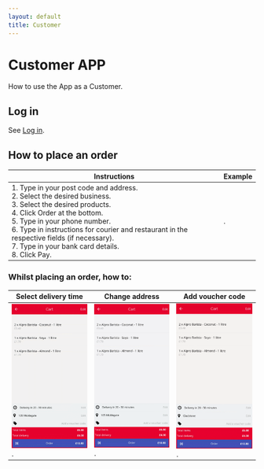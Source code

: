 ```yaml
---
layout: default
title: Customer
---
```


# Customer <span class="badge badge-primary">APP</span>

<div class="alert mt-3 alert-" role="alert">
How to use the App as a Customer.
</div>

## Log in

See [Log in](/en/app/install/#log-in).


## How to place an order

|Instructions|Example|
|-|-|
|1. Type in your post code and address.<br>2. Select the desired business.<br>3. Select the desired products.<br>4. Click Order at the bottom.<br>5. Type in your phone number.<br>6. Type in instructions for courier and restaurant in the respective fields (if necessary).<br>7. Type in your bank card details.<br>8. Click Pay. |<a href="/assets/images/appPlaceAnOrder.gif" target="\_blank" rel="noopener noreferrer"><img style="width: 600px" src="/assets/images/appPlaceAnOrder.gif" alt=""></a>.|

### Whilst placing an order, how to:

|Select delivery time|Change address|Add voucher code|
|-|-|-|
|<a href="/assets/images/appSelectDeliveryTime.gif" target="\_blank" rel="noopener noreferrer"><img style="width: 600px" src="/assets/images/appSelectDeliveryTime.gif" alt=""></a>.|<a href="/assets/images/appChangeAddress.gif" target="\_blank" rel="noopener noreferrer"><img style="width: 600px" src="/assets/images/appChangeAddress.gif" alt=""></a>.|<a href="/assets/images/appAddVoucherCode.gif" target="\_blank" rel="noopener noreferrer"><img style="width: 600px" src="/assets/images/appAddVoucherCode.gif" alt=""></a>.|

